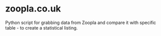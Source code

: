 # zoopla.co.uk

Python script for grabbing data from Zoopla and compare it with specific table - to create a statistical listing.
